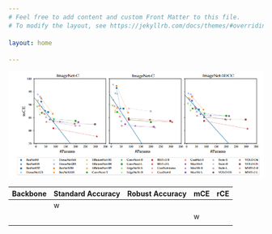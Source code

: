 ```yaml
---
# Feel free to add content and custom Front Matter to this file.
# To modify the layout, see https://jekyllrb.com/docs/themes/#overriding-theme-defaults

layout: home

---
```



![benchmarkresults](figures/backbone_robustness.png)


| Backbone | Standard Accuracy  | Robust Accuracy  |  mCE | rCE  |
|---|---|---|---|---|
|   | w |   |   |   |
|   |   |   | w |   |
|   |   |   |   |   |